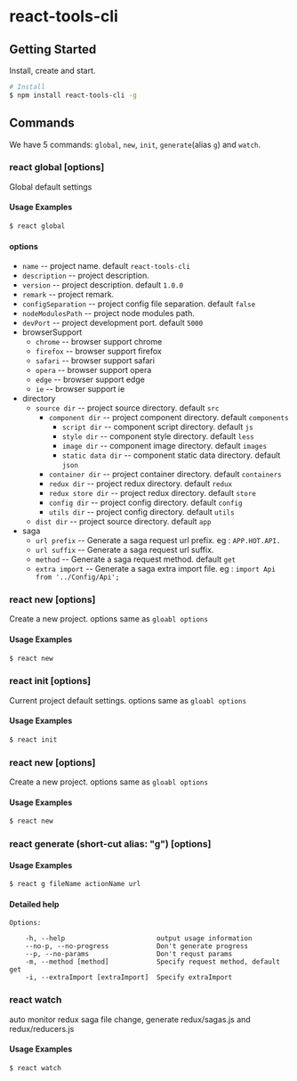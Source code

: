 # react-tools-cli

## Getting Started

Install, create and start.

```bash
# Install
$ npm install react-tools-cli -g
```

## Commands

We have 5 commands: `global`, `new`, `init`, `generate`(alias `g`) and `watch`.

### react global [options]
Global default settings
#### Usage Examples
``` bash
$ react global
```
#### options
* `name` -- project name. default `react-tools-cli`
* `description` -- project description.
* `version` -- project description. default `1.0.0`
* `remark` -- project remark.
* `configSeparation` -- project config file separation. default `false`
* `nodeModulesPath` -- project node modules path.
* `devPort` -- project development port. default `5000`
* browserSupport
  * `chrome` -- browser support chrome
  * `firefox` -- browser support firefox
  * `safari` -- browser support safari
  * `opera` -- browser support opera
  * `edge` -- browser support edge
  * `ie` -- browser support ie
* directory
  * `source dir` -- project source directory. default `src`
    * `component dir` -- project component directory. default `components`
      * `script dir` -- component script directory. default `js`
      * `style dir` -- component style directory. default `less`
      * `image dir` -- component image directory. default `images`
      * `static data dir` -- component static data directory. default `json`
    * `container dir` -- project container directory. default `containers`
    * `redux dir` -- project redux directory. default `redux`
    * `redux store dir` -- project redux directory. default `store`
    * `config dir` -- project config directory. default `config`
    * `utils dir` -- project config directory. default `utils`
  * `dist dir` -- project source directory. default `app`
* saga
  * `url prefix` -- Generate a saga request url prefix. eg : `APP.HOT.API.`
  * `url suffix` -- Generate a saga request url suffix.
  * `method` -- Generate a saga request method. default `get`
  * `extra import` -- Generate a saga extra import file. eg : `import Api from '../Config/Api';`

### react new [options]
Create a new project. options same as `gloabl options`
#### Usage Examples
``` bash
$ react new
```

### react init [options]
Current project default settings. options same as `gloabl options`
#### Usage Examples
``` bash
$ react init
```

### react new [options]
Create a new project. options same as `gloabl options`
#### Usage Examples
``` bash
$ react new
```

### react generate (short-cut alias: "g") [options]
#### Usage Examples
``` bash
$ react g fileName actionName url
```
#### Detailed help
```
Options:

    -h, --help                       output usage information
    --no-p, --no-progress            Don't generate progress
    --p, --no-params                 Don't requst params
    -m, --method [method]            Specify request method, default get
    -i, --extraImport [extraImport]  Specify extraImport
```
### react watch
auto monitor redux saga file change, generate redux/sagas.js and redux/reducers.js

#### Usage Examples
``` bash
$ react watch
```
